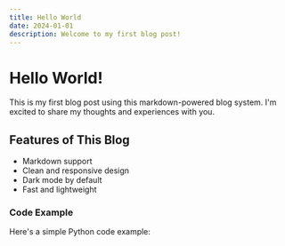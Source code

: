 ```yaml
---
title: Hello World
date: 2024-01-01
description: Welcome to my first blog post!
---
```


# Hello World!

This is my first blog post using this markdown-powered blog system. I'm excited to share my thoughts and experiences with you.

## Features of This Blog

- Markdown support
- Clean and responsive design
- Dark mode by default
- Fast and lightweight

### Code Example

Here's a simple Python code example:
